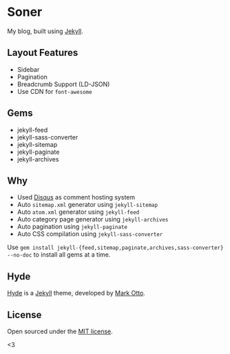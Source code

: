 # Soner

My blog, built using [Jekyll](https://github.com/jekyll/jekyll).

## Layout Features

* Sidebar
* Pagination
* Breadcrumb Support (LD-JSON)
* Use CDN for `font-awesome`

## Gems

- jekyll-feed
- jekyll-sass-converter
- jekyll-sitemap
- jekyll-paginate
- jekyll-archives

## Why

* Used [Disqus](https://disqus.com) as comment hosting system
* Auto `sitemap.xml` generator using `jekyll-sitemap`
* Auto `atom.xml` generator using `jekyll-feed`
* Auto category page generator using `jekyll-archives`
* Auto pagination using `jekyll-paginate`
* Auto CSS compilation using `jekyll-sass-converter`

Use `gem install jekyll-{feed,sitemap,paginate,archives,sass-converter} --no-doc` to install all gems at a time.

## Hyde

[Hyde](https://github.com/poole/hyde) is a [Jekyll](http://jekyllrb.com) theme, developed by [Mark Otto](https://github.com/mdo).

## License

Open sourced under the [MIT license](LICENSE.md).

<3
